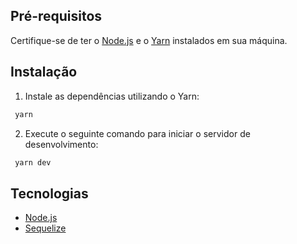 ## Pré-requisitos

Certifique-se de ter o [Node.js](https://nodejs.org/) e o [Yarn](https://yarnpkg.com/) instalados em sua máquina.

## Instalação

1. Instale as dependências utilizando o Yarn:

```bash
 yarn
```

2. Execute o seguinte comando para iniciar o servidor de desenvolvimento:

```bash
 yarn dev
```

## Tecnologias

- [Node.js](https://nodejs.org/en)
- [Sequelize](https://sequelize.org/)
